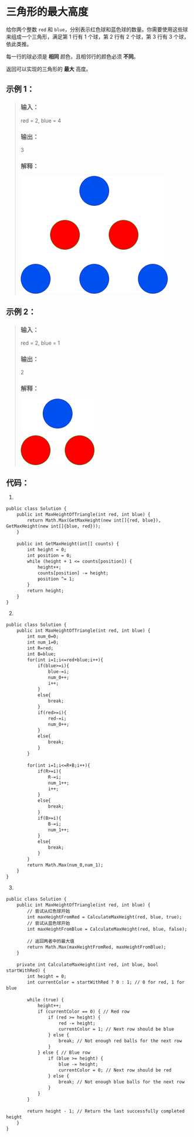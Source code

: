 # 三角形的最大高度

给你两个整数 `red` 和 `blue`，分别表示红色球和蓝色球的数量。你需要使用这些球来组成一个三角形，满足第 1 行有 1 个球，第 2 行有 2 个球，第 3 行有 3 个球，依此类推。

每一行的球必须是 **相同** 颜色，且相邻行的颜色必须 **不同**。

返回可以实现的三角形的 **最大** 高度。

## 示例 1：
>### 输入：
>red = 2, blue = 4
>### 输出：
>3
>### 解释：
>![alt text](image.png)

## 示例 2：
>### 输入：
>red = 2, blue = 1
>### 输出：
>2
>### 解释：
>![alt text](image-1.png)

## 代码：
1.

    public class Solution {
        public int MaxHeightOfTriangle(int red, int blue) {
            return Math.Max(GetMaxHeight(new int[]{red, blue}), GetMaxHeight(new int[]{blue, red}));
        }

        public int GetMaxHeight(int[] counts) {
            int height = 0;
            int position = 0;
            while (height + 1 <= counts[position]) {
                height++;
                counts[position] -= height;
                position ^= 1;
            }
            return height;
        }
    }
2.

    public class Solution {
        public int MaxHeightOfTriangle(int red, int blue) {
            int num_0=0;
            int num_1=0;
            int R=red;
            int B=blue;
            for(int i=1;i<=red+blue;i++){
                if(blue>=i){
                    blue-=i;
                    num_0++;
                    i++;
                }
                else{
                    break;
                }
                if(red>=i){
                    red-=i;
                    num_0++;
                }
                else{
                    break;
                }
            } 

            for(int i=1;i<=R+B;i++){
                if(R>=i){
                    R-=i;
                    num_1++;
                    i++;
                }
                else{
                    break;
                }
                if(B>=i){
                    B-=i;
                    num_1++;
                }
                else{
                    break;
                }            
            } 
            return Math.Max(num_0,num_1);       
        }
    }
3.

    public class Solution {
        public int MaxHeightOfTriangle(int red, int blue) {
            // 尝试从红色球开始
            int maxHeightFromRed = CalculateMaxHeight(red, blue, true);
            // 尝试从蓝色球开始
            int maxHeightFromBlue = CalculateMaxHeight(red, blue, false);
            
            // 返回两者中的最大值
            return Math.Max(maxHeightFromRed, maxHeightFromBlue);
        }

        private int CalculateMaxHeight(int red, int blue, bool startWithRed) {
            int height = 0;
            int currentColor = startWithRed ? 0 : 1; // 0 for red, 1 for blue

            while (true) {
                height++;
                if (currentColor == 0) { // Red row
                    if (red >= height) {
                        red -= height;
                        currentColor = 1; // Next row should be blue
                    } else {
                        break; // Not enough red balls for the next row
                    }
                } else { // Blue row
                    if (blue >= height) {
                        blue -= height;
                        currentColor = 0; // Next row should be red
                    } else {
                        break; // Not enough blue balls for the next row
                    }
                }
            }

            return height - 1; // Return the last successfully completed height
        }
    }


